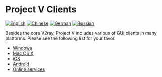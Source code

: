 # Project V Clients

[![English][1]][2] [![Chinese][3]][4] [![German][5]][6] [![Russian][7]][8]

[1]: ../resources/english.svg
[2]: https://www.v2ray.com/en/ui_client/index.html
[3]: ../resources/chinese.svg
[4]: https://www.v2ray.com/ui_client/index.html
[5]: ../resources/german.svg
[6]: https://www.v2ray.com/de/ui_client/index.html
[7]: ../resources/russian.svg
[8]: https://www.v2ray.com/ru/ui_client/index.html

Besides the core V2ray, Project V includes various of GUI clients in many platforms. Please see the following list for your favor.

* [Windows](windows.md)
* [Mac OS X](osx.md)
* [iOS](ios.md)
* [Android](android.md)
* [Online services](ui_client/service.md)
